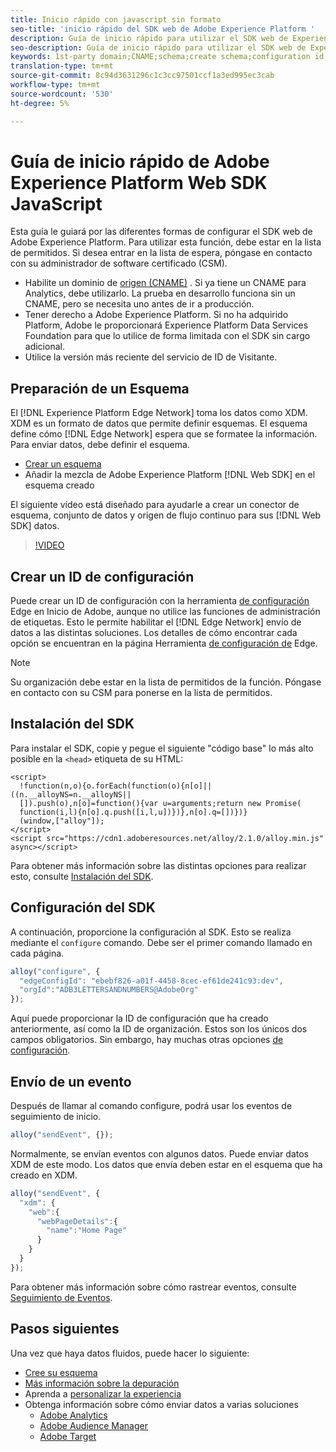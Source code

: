 ```yaml
---
title: Inicio rápido con javascript sin formato
seo-title: 'inicio rápido del SDK web de Adobe Experience Platform '
description: Guía de inicio rápido para utilizar el SDK web de Experience Platform para recopilar datos
seo-description: Guía de inicio rápido para utilizar el SDK web de Experience Platform para recopilar datos
keywords: 1st-party domain;CNAME;schema;create schema;configuration id;configuration tool;data element;create data element;XDM Object;sendEvent;send Event;install sdk;install web sdk;configure;configure web sdk;
translation-type: tm+mt
source-git-commit: 8c94d3631296c1c3cc97501ccf1a3ed995ec3cab
workflow-type: tm+mt
source-wordcount: '530'
ht-degree: 5%

---
```



# Guía de inicio rápido de Adobe Experience Platform Web SDK JavaScript

Esta guía le guiará por las diferentes formas de configurar el SDK web de Adobe Experience Platform. Para utilizar esta función, debe estar en la lista de permitidos. Si desea entrar en la lista de espera, póngase en contacto con su administrador de software certificado (CSM).

- Habilite un dominio de [origen (CNAME)](https://docs.adobe.com/content/help/es-ES/core-services/interface/ec-cookies/cookies-first-party.html) . Si ya tiene un CNAME para Analytics, debe utilizarlo. La prueba en desarrollo funciona sin un CNAME, pero se necesita uno antes de ir a producción.
- Tener derecho a Adobe Experience Platform.  Si no ha adquirido Platform, Adobe le proporcionará Experience Platform Data Services Foundation para que lo utilice de forma limitada con el SDK sin cargo adicional.
- Utilice la versión más reciente del servicio de ID de Visitante.

## Preparación de un Esquema

El [!DNL Experience Platform Edge Network] toma los datos como XDM. XDM es un formato de datos que permite definir esquemas. El esquema define cómo [!DNL Edge Network] espera que se formatee la información. Para enviar datos, debe definir el esquema.

- [Crear un esquema](../../xdm/tutorials/create-schema-ui.md)
- Añadir la mezcla de Adobe Experience Platform [!DNL Web SDK] en el esquema creado

El siguiente vídeo está diseñado para ayudarle a crear un conector de esquema, conjunto de datos y origen de flujo continuo para sus [!DNL Web SDK] datos.

>[!VIDEO](https://video.tv.adobe.com/v/35395?quality=12&learn=on)

## Crear un ID de configuración

Puede crear un ID de configuración con la herramienta [de configuración](../fundamentals/edge-configuration.md) Edge en Inicio de Adobe, aunque no utilice las funciones de administración de etiquetas. Esto le permite habilitar el [!DNL Edge Network] envío de datos a las distintas soluciones. Los detalles de cómo encontrar cada opción se encuentran en la página Herramienta [de configuración de](../fundamentals/edge-configuration.md) Edge.

>[!NOTE]
>
>Su organización debe estar en la lista de permitidos de la función. Póngase en contacto con su CSM para ponerse en la lista de permitidos.

## Instalación del SDK

Para instalar el SDK, copie y pegue el siguiente &quot;código base&quot; lo más alto posible en la `<head>` etiqueta de su HTML:

```markup
<script>
  !function(n,o){o.forEach(function(o){n[o]||((n.__alloyNS=n.__alloyNS||
  []).push(o),n[o]=function(){var u=arguments;return new Promise(
  function(i,l){n[o].q.push([i,l,u])})},n[o].q=[])})}
  (window,["alloy"]);
</script>
<script src="https://cdn1.adoberesources.net/alloy/2.1.0/alloy.min.js" async></script>
```

Para obtener más información sobre las distintas opciones para realizar esto, consulte [Instalación del SDK](../fundamentals/installing-the-sdk.md).

## Configuración del SDK

A continuación, proporcione la configuración al SDK. Esto se realiza mediante el `configure` comando. Debe ser el primer comando llamado en cada página.

```javascript
alloy("configure", {
  "edgeConfigId": "ebebf826-a01f-4458-8cec-ef61de241c93:dev",
  "orgId":"ADB3LETTERSANDNUMBERS@AdobeOrg"
});
```

Aquí puede proporcionar la ID de configuración que ha creado anteriormente, así como la ID de organización. Estos son los únicos dos campos obligatorios. Sin embargo, hay muchas otras opciones [de configuración](../fundamentals/configuring-the-sdk.md).

## Envío de un evento

Después de llamar al comando configure, podrá usar los eventos de seguimiento de inicio.

```javascript
alloy("sendEvent", {});
```

Normalmente, se envían eventos con algunos datos. Puede enviar datos XDM de este modo. Los datos que envía deben estar en el esquema que ha creado en XDM.

```javascript
alloy("sendEvent", {
  "xdm": {
    "web":{
      "webPageDetails":{
        "name":"Home Page"
      }
    }
  }
});
```

Para obtener más información sobre cómo rastrear eventos, consulte [Seguimiento de Eventos](../fundamentals/tracking-events.md).

## Pasos siguientes

Una vez que haya datos fluidos, puede hacer lo siguiente:

- [Cree su esquema](https://docs.adobe.com/content/help/es-ES/experience-platform/xdm/schema/composition.html)
- [Más información sobre la depuración](../fundamentals/debugging.md)
- Aprenda a [personalizar la experiencia](../fundamentals/rendering-personalization-content.md)
- Obtenga información sobre cómo enviar datos a varias soluciones
   - [Adobe Analytics](../solution-specific/analytics/analytics-overview.md)
   - [Adobe Audience Manager](../solution-specific/audience-manager/audience-manager-overview.md)
   - [Adobe Target](../solution-specific/target/target-overview.md)
